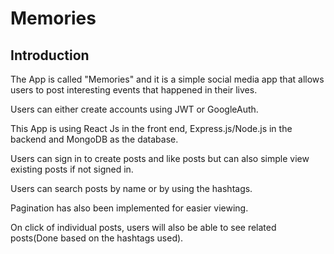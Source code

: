 # Memories

## Introduction

The App is called "Memories" and it is a simple social media app that allows users to post interesting events that happened in their lives. 

Users can either create accounts using JWT or GoogleAuth.

This App is using React Js in the front end, Express.js/Node.js in the backend and MongoDB as the database.

Users can sign in to create posts and like posts but can also simple view existing posts if not signed in.

Users can search posts by name or by using the hashtags.

Pagination has also been implemented for easier viewing.

On click of individual posts, users will also be able to see related posts(Done based on the hashtags used).
